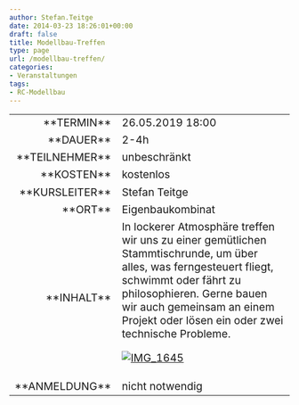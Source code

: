 ```yaml
---
author: Stefan.Teitge
date: 2014-03-23 18:26:01+00:00
draft: false
title: Modellbau-Treffen
type: page
url: /modellbau-treffen/
categories:
- Veranstaltungen
tags:
- RC-Modellbau
---
```


<table >
<tbody style="font-size: 1.2em;" >
<tr >

<td style="width: 20%; text-align: right;" >**TERMIN**
</td>

<td style="text-align: left;" >26.05.2019 18:00

</td>
</tr>
<tr >

<td style="width: 20%; text-align: right;" >**DAUER**
</td>

<td style="text-align: left;" >2-4h
</td>
</tr>
<tr >

<td style="width: 20%; text-align: right;" >**TEILNEHMER**
</td>

<td style="text-align: left;" >unbeschränkt
</td>
</tr>
<tr >

<td style="width: 20%; text-align: right;" >**KOSTEN**
</td>

<td style="text-align: left;" >kostenlos
</td>
</tr>
<tr >

<td style="width: 20%; text-align: right;" >**KURSLEITER**
</td>

<td style="text-align: left;" >Stefan Teitge
</td>
</tr>
<tr >

<td style="width: 20%; text-align: right;" >**ORT**
</td>

<td style="text-align: left;" >Eigenbaukombinat
</td>
</tr>
<tr >

<td style="width: 20%; text-align: right;" >**INHALT**
</td>

<td style="text-align: left;" >In lockerer Atmosphäre treffen wir uns zu einer gemütlichen Stammtischrunde, um über alles, was ferngesteuert fliegt, schwimmt oder fährt zu philosophieren. Gerne bauen wir auch gemeinsam an einem Projekt oder lösen ein oder zwei technische Probleme.

[![IMG_1645](https://eigenbaukombinat.de/wp-content/uploads/2013/10/IMG_1645-150x150.jpg)
](https://eigenbaukombinat.de/wp-content/uploads/2013/10/IMG_1645.jpg)
</td>
</tr>
<tr >

<td style="width: 20%; text-align: right;" >**ANMELDUNG**
</td>

<td style="text-align: left;" >nicht notwendig
</td>
</tr>
</tbody>
</table>
